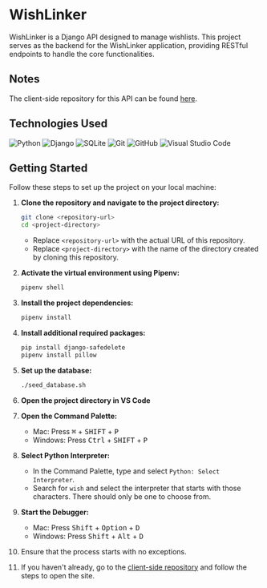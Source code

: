 # WishLinker

WishLinker is a Django API designed to manage wishlists. This project serves as the backend for the WishLinker application, providing RESTful endpoints to handle the core functionalities.

## Notes

The client-side repository for this API can be found [here](https://github.com/sgriff22/WishLinker-client).

## Technologies Used

![Python](https://img.shields.io/badge/Python-3776AB?style=for-the-badge&logo=python&logoColor=white) ![Django](	https://img.shields.io/badge/Django-092E20?style=for-the-badge&logo=django&logoColor=white) ![SQLite](https://img.shields.io/badge/SQLite-07405E?style=for-the-badge&logo=sqlite&logoColor=white) ![Git](https://img.shields.io/badge/git%20-%23F05033.svg?&style=for-the-badge&logo=git&logoColor=white) ![GitHub](https://img.shields.io/badge/github%20-%23121011.svg?&style=for-the-badge&logo=github&logoColor=white) ![Visual Studio Code](https://img.shields.io/badge/VSCode%20-%23007ACC.svg?&style=for-the-badge&logo=visual-studio-code&logoColor=white)

## Getting Started

Follow these steps to set up the project on your local machine:

1. **Clone the repository and navigate to the project directory:**

    ```sh
    git clone <repository-url>
    cd <project-directory>
    ```
    - Replace `<repository-url>` with the actual URL of this repository.
    - Replace `<project-directory>` with the name of the directory created by cloning this repository.

2. **Activate the virtual environment using Pipenv:**

    ```sh
    pipenv shell
    ```

3. **Install the project dependencies:**

    ```sh
    pipenv install
    ```

4. **Install additional required packages:**

    ```sh
    pip install django-safedelete
    pipenv install pillow
    ```

5. **Set up the database:**

    ```sh
    ./seed_database.sh
    ```
7. **Open the project directory in VS Code**

8. **Open the Command Palette:**
    - Mac: Press <kbd>⌘</kbd> + <kbd>SHIFT</kbd> + <kbd>P</kbd>
    - Windows: Press <kbd>Ctrl</kbd> + <kbd>SHIFT</kbd> + <kbd>P</kbd>

9. **Select Python Interpreter:**
    - In the Command Palette, type and select `Python: Select Interpreter`.
    - Search for `wish` and select the interpreter that starts with those characters. There should only be one to choose from.

10. **Start the Debugger:**
    - Mac: Press <kbd>Shift</kbd> + <kbd>Option</kbd> + <kbd>D</kbd>
    - Windows: Press <kbd>Shift</kbd> + <kbd>Alt</kbd> + <kbd>D</kbd>

11. Ensure that the process starts with no exceptions.

12. If you haven't already, go to the [client-side repository](https://github.com/sgriff22/WishLinker-client) and follow the steps to open the site.
